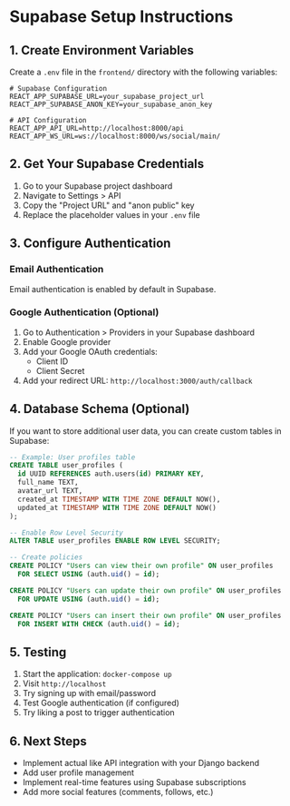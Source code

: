 # Supabase Setup Instructions

## 1. Create Environment Variables

Create a `.env` file in the `frontend/` directory with the following variables:

```env
# Supabase Configuration
REACT_APP_SUPABASE_URL=your_supabase_project_url
REACT_APP_SUPABASE_ANON_KEY=your_supabase_anon_key

# API Configuration
REACT_APP_API_URL=http://localhost:8000/api
REACT_APP_WS_URL=ws://localhost:8000/ws/social/main/
```

## 2. Get Your Supabase Credentials

1. Go to your Supabase project dashboard
2. Navigate to Settings > API
3. Copy the "Project URL" and "anon public" key
4. Replace the placeholder values in your `.env` file

## 3. Configure Authentication

### Email Authentication
Email authentication is enabled by default in Supabase.

### Google Authentication (Optional)
1. Go to Authentication > Providers in your Supabase dashboard
2. Enable Google provider
3. Add your Google OAuth credentials:
   - Client ID
   - Client Secret
4. Add your redirect URL: `http://localhost:3000/auth/callback`

## 4. Database Schema (Optional)

If you want to store additional user data, you can create custom tables in Supabase:

```sql
-- Example: User profiles table
CREATE TABLE user_profiles (
  id UUID REFERENCES auth.users(id) PRIMARY KEY,
  full_name TEXT,
  avatar_url TEXT,
  created_at TIMESTAMP WITH TIME ZONE DEFAULT NOW(),
  updated_at TIMESTAMP WITH TIME ZONE DEFAULT NOW()
);

-- Enable Row Level Security
ALTER TABLE user_profiles ENABLE ROW LEVEL SECURITY;

-- Create policies
CREATE POLICY "Users can view their own profile" ON user_profiles
  FOR SELECT USING (auth.uid() = id);

CREATE POLICY "Users can update their own profile" ON user_profiles
  FOR UPDATE USING (auth.uid() = id);

CREATE POLICY "Users can insert their own profile" ON user_profiles
  FOR INSERT WITH CHECK (auth.uid() = id);
```

## 5. Testing

1. Start the application: `docker-compose up`
2. Visit `http://localhost`
3. Try signing up with email/password
4. Test Google authentication (if configured)
5. Try liking a post to trigger authentication

## 6. Next Steps

- Implement actual like API integration with your Django backend
- Add user profile management
- Implement real-time features using Supabase subscriptions
- Add more social features (comments, follows, etc.)
